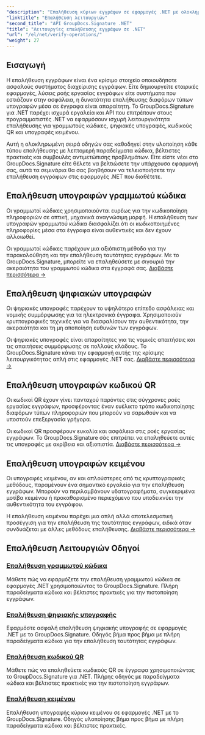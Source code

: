 ```yaml
---
"description": "Επαλήθευση κύριων εγγράφων σε εφαρμογές .NET με ολοκληρωμένα εκπαιδευτικά σεμινάρια για γραμμωτό κώδικα, ψηφιακή υπογραφή, κωδικό QR και έλεγχο ταυτότητας κειμένου χρησιμοποιώντας το GroupDocs.Signature."
"linktitle": "Επαλήθευση λειτουργιών"
"second_title": "API GroupDocs.Signature .NET"
"title": "Λειτουργίες επαλήθευσης εγγράφων σε .NET"
"url": "/el/net/verify-operations/"
"weight": 27
---
```


## Εισαγωγή

Η επαλήθευση εγγράφων είναι ένα κρίσιμο στοιχείο οποιουδήποτε ασφαλούς συστήματος διαχείρισης εγγράφων. Είτε δημιουργείτε εταιρικές εφαρμογές, λύσεις ροής εργασίας εγγράφων είτε συστήματα που εστιάζουν στην ασφάλεια, η δυνατότητα επαλήθευσης διαφόρων τύπων υπογραφών μέσα σε έγγραφα είναι απαραίτητη. Το GroupDocs.Signature για .NET παρέχει ισχυρά εργαλεία και API που επιτρέπουν στους προγραμματιστές .NET να εφαρμόσουν ισχυρή λειτουργικότητα επαλήθευσης για γραμμωτούς κώδικες, ψηφιακές υπογραφές, κωδικούς QR και υπογραφές κειμένου.

Αυτή η ολοκληρωμένη σειρά οδηγών σας καθοδηγεί στην υλοποίηση κάθε τύπου επαλήθευσης με λεπτομερή παραδείγματα κώδικα, βέλτιστες πρακτικές και συμβουλές αντιμετώπισης προβλημάτων. Είτε είστε νέοι στο GroupDocs.Signature είτε θέλετε να βελτιώσετε την υπάρχουσα εφαρμογή σας, αυτά τα σεμινάρια θα σας βοηθήσουν να τελειοποιήσετε την επαλήθευση εγγράφων στις εφαρμογές .NET που διαθέτετε.

## Επαλήθευση υπογραφών γραμμωτού κώδικα

Οι γραμμωτοί κώδικες χρησιμοποιούνται ευρέως για την κωδικοποίηση πληροφοριών σε οπτική, μηχανικά αναγνώσιμη μορφή. Η επαλήθευση των υπογραφών γραμμωτού κώδικα διασφαλίζει ότι οι κωδικοποιημένες πληροφορίες μέσα στα έγγραφα είναι αυθεντικές και δεν έχουν αλλοιωθεί.

Οι γραμμωτοί κώδικες παρέχουν μια αξιόπιστη μέθοδο για την παρακολούθηση και την επαλήθευση ταυτότητας εγγράφων. Με το GroupDocs.Signature, μπορείτε να επαληθεύσετε με σιγουριά την ακεραιότητα του γραμμωτού κώδικα στα έγγραφά σας. [Διαβάστε περισσότερα →](/net/verify-operations/verify-barcode/)

## Επαλήθευση ψηφιακών υπογραφών

Οι ψηφιακές υπογραφές παρέχουν το υψηλότερο επίπεδο ασφάλειας και νομικής συμμόρφωσης για τα ηλεκτρονικά έγγραφα. Χρησιμοποιούν κρυπτογραφικές τεχνικές για να διασφαλίσουν την αυθεντικότητα, την ακεραιότητα και τη μη αποποίηση ευθυνών των εγγράφων.


Οι ψηφιακές υπογραφές είναι απαραίτητες για τις νομικές απαιτήσεις και τις απαιτήσεις συμμόρφωσης σε πολλούς κλάδους. Το GroupDocs.Signature κάνει την εφαρμογή αυτής της κρίσιμης λειτουργικότητας απλή στις εφαρμογές .NET σας. [Διαβάστε περισσότερα →](/net/verify-operations/verify-digital/)

## Επαλήθευση υπογραφών κωδικού QR

Οι κωδικοί QR έχουν γίνει πανταχού παρόντες στις σύγχρονες ροές εργασίας εγγράφων, προσφέροντας έναν ευέλικτο τρόπο κωδικοποίησης διαφόρων τύπων πληροφοριών που μπορούν να σαρωθούν και να υποστούν επεξεργασία γρήγορα.

Οι κωδικοί QR προσφέρουν ευκολία και ασφάλεια στις ροές εργασίας εγγράφων. Το GroupDocs.Signature σάς επιτρέπει να επαληθεύετε αυτές τις υπογραφές με ακρίβεια και αξιοπιστία. [Διαβάστε περισσότερα →](/net/verify-operations/verify-qr-code/)

## Επαλήθευση υπογραφών κειμένου

Οι υπογραφές κειμένου, αν και απλούστερες από τις κρυπτογραφικές μεθόδους, παραμένουν ένα σημαντικό εργαλείο για την επαλήθευση εγγράφων. Μπορούν να περιλαμβάνουν υδατογραφήματα, συγκεκριμένα μοτίβα κειμένου ή προκαθορισμένο περιεχόμενο που υποδεικνύει την αυθεντικότητα του εγγράφου.

Η επαλήθευση κειμένου παρέχει μια απλή αλλά αποτελεσματική προσέγγιση για την επαλήθευση της ταυτότητας εγγράφων, ειδικά όταν συνδυάζεται με άλλες μεθόδους επαλήθευσης. [Διαβάστε περισσότερα →](/net/verify-operations/verify-text/)

## Επαλήθευση Λειτουργιών Οδηγοί
### [Επαλήθευση γραμμωτού κώδικα](./verify-barcode/)
Μάθετε πώς να εφαρμόζετε την επαλήθευση γραμμωτού κώδικα σε εφαρμογές .NET χρησιμοποιώντας το GroupDocs.Signature. Πλήρη παραδείγματα κώδικα και βέλτιστες πρακτικές για την πιστοποίηση εγγράφων.

### [Επαλήθευση ψηφιακής υπογραφής](./verify-digital/)
Εφαρμόστε ασφαλή επαλήθευση ψηφιακής υπογραφής σε εφαρμογές .NET με το GroupDocs.Signature. Οδηγός βήμα προς βήμα με πλήρη παραδείγματα κώδικα για την επαλήθευση ταυτότητας εγγράφων.

### [Επαλήθευση κωδικού QR](./verify-qr-code/)
Μάθετε πώς να επαληθεύετε κωδικούς QR σε έγγραφα χρησιμοποιώντας το GroupDocs.Signature για .NET. Πλήρης οδηγός με παραδείγματα κώδικα και βέλτιστες πρακτικές για την πιστοποίηση εγγράφων.

### [Επαλήθευση κειμένου](./verify-text/)
Επαλήθευση υπογραφής κύριου κειμένου σε εφαρμογές .NET με το GroupDocs.Signature. Οδηγός υλοποίησης βήμα προς βήμα με πλήρη παραδείγματα κώδικα και βέλτιστες πρακτικές.